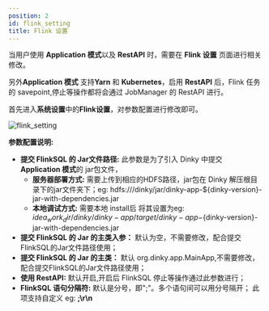 ```yaml
---
position: 2
id: flink_setting
title: Flink 设置
---
```





当用户使用 **Application 模式**以及 **RestAPI** 时，需要在 **Flink 设置** 页面进行相关修改。

另外**Application 模式** 支持**Yarn** 和 **Kubernetes**，启用 **RestAPI** 后，Flink 任务的 savepoint,停止等操作都将会通过 JobManager 的 RestAPI 进行。

首先进入**系统设置**中的**Flink设置**，对参数配置进行修改即可。

![flink_setting](http://www.aiwenmo.com/dinky/docs/zh-CN/administrator_guide/system_setting/flink_setting/flink_setting.png)

**参数配置说明:**

- **提交 FlinkSQL 的 Jar文件路径:** 此参数是为了引入 Dinky 中提交 **Application 模式**的 jar包文件，
  - **服务器部署方式:** 需要上传到相应的HDFS路径，jar包在 Dinky 解压根目录下的jar文件夹下；eg: hdfs:///dinky/jar/dinky-app-${dinky-version}-jar-with-dependencies.jar
  - **本地调试方式:** 需要本地 install后 将其设置为eg: $idea_work_dir/dinky/dinky-app/target/dinky-app-${dinky-version}-jar-with-dependencies.jar
- **提交 FlinkSQL 的 Jar 的主类入参：** 默认为空，不需要修改，配合提交FlinkSQL的Jar文件路径使用；
- **提交 FlinkSQL 的 Jar 的主类：** 默认 org.dinky.app.MainApp,不需要修改，配合提交FlinkSQL的Jar文件路径使用；
- **使用 RestAPI:** 默认开启,开启后 FlinkSQL 停止等操作通过此参数进行；
- **FlinkSQL 语句分隔符:** 默认是分号，即";"。多个语句间可以用分号隔开； 此项支持自定义 eg: **;\r\n**